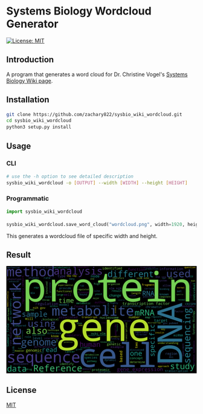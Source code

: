 # Systems Biology Wordcloud Generator

[![License: MIT](https://img.shields.io/badge/License-MIT-yellow.svg)](https://opensource.org/licenses/MIT)

## Introduction

A program that generates a word cloud for Dr. Christine Vogel's 
[Systems Biology Wiki page](https://wikis.nyu.edu/display/Vogel/Systems+Biology).

## Installation

```bash
git clone https://github.com/zachary822/sysbio_wiki_wordcloud.git
cd sysbio_wiki_wordcloud
python3 setup.py install
```

## Usage

### CLI

```bash
# use the -h option to see detailed description
sysbio_wiki_wordcloud -o [OUTPUT] --width [WIDTH] --height [HEIGHT]
```

### Programmatic

```python
import sysbio_wiki_wordcloud

sysbio_wiki_wordcloud.save_word_cloud("wordcloud.png", width=1920, height=1080)
```

This generates a wordcloud file of specific width and height.

## Result

![word cloud](docs/images/wordcloud.png)

## License

[MIT](https://github.com/zachary822/sysbio_wiki_wordcloud/blob/master/LICENSE.txt)
